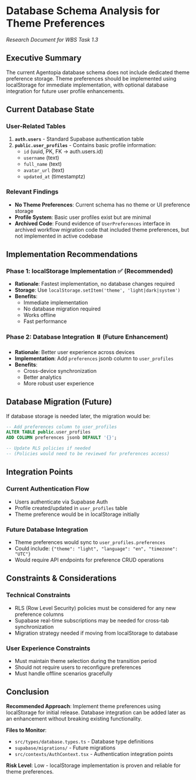 # Database Schema Analysis for Theme Preferences
*Research Document for WBS Task 1.3*

## Executive Summary
The current Agentopia database schema does not include dedicated theme preference storage. Theme preferences should be implemented using localStorage for immediate implementation, with optional database integration for future user profile enhancements.

## Current Database State

### User-Related Tables
1. **`auth.users`** - Standard Supabase authentication table
2. **`public.user_profiles`** - Contains basic profile information:
   - `id` (uuid, PK, FK -> auth.users.id)
   - `username` (text)
   - `full_name` (text) 
   - `avatar_url` (text)
   - `updated_at` (timestamptz)

### Relevant Findings
- **No Theme Preferences**: Current schema has no theme or UI preference storage
- **Profile System**: Basic user profiles exist but are minimal
- **Archived Code**: Found evidence of `UserPreferences` interface in archived workflow migration code that included theme preferences, but not implemented in active codebase

## Implementation Recommendations

### Phase 1: localStorage Implementation ✅ (Recommended)
- **Rationale**: Fastest implementation, no database changes required
- **Storage**: Use `localStorage.setItem('theme', 'light|dark|system')`
- **Benefits**: 
  - Immediate implementation
  - No database migration required
  - Works offline
  - Fast performance

### Phase 2: Database Integration ⏸️ (Future Enhancement)
- **Rationale**: Better user experience across devices
- **Implementation**: Add `preferences` jsonb column to `user_profiles`
- **Benefits**:
  - Cross-device synchronization
  - Better analytics
  - More robust user experience

## Database Migration (Future)
If database storage is needed later, the migration would be:

```sql
-- Add preferences column to user_profiles
ALTER TABLE public.user_profiles 
ADD COLUMN preferences jsonb DEFAULT '{}';

-- Update RLS policies if needed
-- (Policies would need to be reviewed for preferences access)
```

## Integration Points

### Current Authentication Flow
- Users authenticate via Supabase Auth
- Profile created/updated in `user_profiles` table
- Theme preference would be in localStorage initially

### Future Database Integration
- Theme preferences would sync to `user_profiles.preferences`
- Could include: `{"theme": "light", "language": "en", "timezone": "UTC"}`
- Would require API endpoints for preference CRUD operations

## Constraints & Considerations

### Technical Constraints
- RLS (Row Level Security) policies must be considered for any new preference columns
- Supabase real-time subscriptions may be needed for cross-tab synchronization
- Migration strategy needed if moving from localStorage to database

### User Experience Constraints
- Must maintain theme selection during the transition period
- Should not require users to reconfigure preferences
- Must handle offline scenarios gracefully

## Conclusion
**Recommended Approach**: Implement theme preferences using localStorage for initial release. Database integration can be added later as an enhancement without breaking existing functionality.

**Files to Monitor**: 
- `src/types/database.types.ts` - Database type definitions
- `supabase/migrations/` - Future migrations
- `src/contexts/AuthContext.tsx` - Authentication integration points

**Risk Level**: Low - localStorage implementation is proven and reliable for theme preferences. 